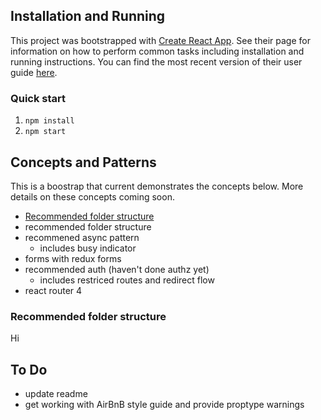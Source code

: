 ## Installation and Running
This project was bootstrapped with [Create React App](https://github.com/facebookincubator/create-react-app). See their page for information on how to perform common tasks including installation and running instructions. You can find the most recent version of their user guide [here](https://github.com/facebookincubator/create-react-app/blob/master/packages/react-scripts/template/README.md).

### Quick start
1. `npm install`
2. `npm start`

## Concepts and Patterns
This is a boostrap that current demonstrates the concepts below. More details on these concepts coming soon.
- [Recommended folder structure](#Recommended-folder-structure)
- recommended folder structure
- recommened async pattern
  - includes busy indicator
- forms with redux forms
- recommended auth (haven't done authz yet)
  - includes restriced routes and redirect flow
- react router 4

### Recommended folder structure
Hi

## To Do
- update readme
- get working with AirBnB style guide and provide proptype warnings
